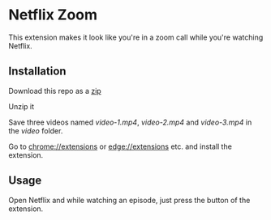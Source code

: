 # Netflix Zoom

This extension makes it look like you're in a zoom call while you're watching Netflix.

## Installation

Download this repo as a [zip](https://github.com/donno2048/netflix-zoom/archive/refs/heads/master.zip)

Unzip it

Save three videos named _video-1.mp4_, _video-2.mp4_ and _video-3.mp4_ in the _video_ folder.

Go to [chrome://extensions](chrome://extensions) or [edge://extensions](edge://extensions) etc. and install the extension.

## Usage

Open Netflix and while watching an episode, just press the button of the extension.
